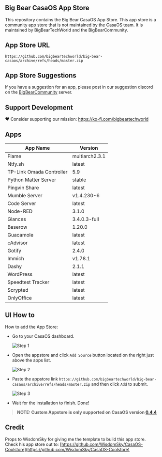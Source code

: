 ## Big Bear CasaOS App Store

This repository contains the Big Bear CasaOS App Store. This app store is a community app store that is not maintained by the CasaOS team. It is maintained by BigBearTechWorld and the BigBearCommunity.

## App Store URL

```text
https://github.com/bigbeartechworld/big-bear-casaos/archive/refs/heads/master.zip
```

## App Store Suggestions

If you have a suggestion for an app, please post in our suggestion discord on the [BigBearCommunity](https://discord.gg/ykwA7wsnP8) server.

## Support Development

❤️ Consider supporting our mission: https://ko-fi.com/bigbeartechworld

## Apps

| App Name                 | Version        |
| ------------------------ | -------------- |
| Flame                    | multiarch2.3.1 |
| Ntfy.sh                  | latest         |
| TP-Link Omada Controller | 5.9            |
| Python Matter Server     | stable         |
| Pingvin Share            | latest         |
| Mumble Server            | v1.4.230-6     |
| Code Server              | latest         |
| Node-RED                 | 3.1.0          |
| Glances                  | 3.4.0.3-full   |
| Baserow                  | 1.20.0         |
| Guacamole                | latest         |
| cAdvisor                 | latest         |
| Gotify                   | 2.4.0          |
| Immich                   | v1.78.1        |
| Dashy                    | 2.1.1          |
| WordPress                | latest         |
| Speedtest Tracker        | latest         |
| Scrypted                 | latest         |
| OnlyOffice               | latest         |

## UI How to

How to add the App Store:

- Go to your CasaOS dashboard.

  ![Step 1](https://raw.githubusercontent.com/WisdomSky/CasaOS-LinuxServer-AppStore/main/tip-1.jpg)

- Open the appstore and click `Add Source` button located on the right just above the apps list.

  ![Step 2](https://raw.githubusercontent.com/WisdomSky/CasaOS-LinuxServer-AppStore/main/tip-2.jpg)

- Paste the appstore link `https://github.com/bigbeartechworld/big-bear-casaos/archive/refs/heads/master.zip` and then click `Add` to submit.

  ![Step 3](https://raw.githubusercontent.com/WisdomSky/CasaOS-LinuxServer-AppStore/main/tip-3.jpg)

- Wait for the installation to finish. Done!

> **NOTE: Custom Appstore is only supported on CasaOS version [0.4.4](https://blog.casaos.io/blog/32.html)**

## Credit

Props to WisdomSky for giving me the template to build this app store. Check his app store out to: [https://github.com/WisdomSky/CasaOS-Coolstore](https://github.com/WisdomSky/CasaOS-Coolstore)
